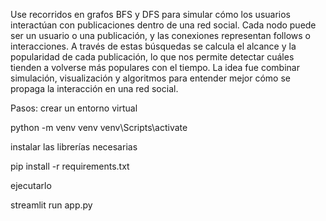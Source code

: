 Use recorridos en grafos BFS y DFS para simular cómo los usuarios interactúan con publicaciones dentro de una red social. 
Cada nodo puede ser un usuario o una publicación, y las conexiones representan follows o interacciones. 
A través de estas búsquedas se calcula el alcance y la popularidad de cada publicación, lo que nos permite detectar cuáles tienden a volverse más populares con el tiempo. 
La idea fue combinar simulación, visualización y algoritmos para entender mejor cómo se propaga la interacción en una red social.

Pasos:
crear un entorno virtual

python -m venv venv
venv\Scripts\activate


instalar las librerías necesarias

pip install -r requirements.txt


ejecutarlo

streamlit run app.py
